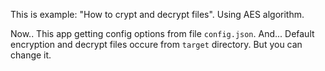 This is example: "How to crypt and decrypt files". Using AES algorithm.

Now.. This app getting config options from file `config.json`. And... Default encryption and decrypt files occure from `target` directory. But you can change it.
